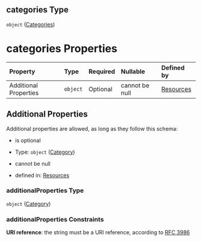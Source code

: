 ## categories Type

`object` ([Categories](resources-properties-categories.md))

# categories Properties

| Property              | Type     | Required | Nullable       | Defined by                                                                                               |
| :-------------------- | :------- | :------- | :------------- | :------------------------------------------------------------------------------------------------------- |
| Additional Properties | `object` | Optional | cannot be null | [Resources](definitions-definitions-category.md "#/properties/categories/additionalProperties") |

## Additional Properties

Additional properties are allowed, as long as they follow this schema:



*   is optional

*   Type: `object` ([Category](definitions-definitions-category.md))

*   cannot be null

*   defined in: [Resources](definitions-definitions-category.md "#/properties/categories/additionalProperties")

### additionalProperties Type

`object` ([Category](definitions-definitions-category.md))

### additionalProperties Constraints

**URI reference**: the string must be a URI reference, according to [RFC 3986](https://tools.ietf.org/html/rfc3986 "check the specification")
